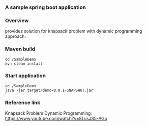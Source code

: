 ### A sample spring boot application 

### Overview
provides solution for knapsack problem with dynamic programming approach.

### Maven build 
```
cd /SampleDemo
mvn clean install
```
### Start application
```
cd /SampleDemo
java -jar target/demo-0.0.1-SNAPSHOT.jar
```

### Reference link
Knapsack Problem Dynamic Programming: https://www.youtube.com/watch?v=8LusJS5-AGo
